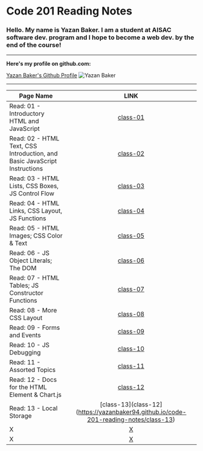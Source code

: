 # Code 201 Reading Notes



### Hello. My name is Yazan Baker. I am a student at AISAC software dev. program and I hope to become a web dev. by the end of the course!
---
__Here's my profile on github.com:__

[Yazan Baker's Github Profile](https://github.com/yazanbaker94) ![Yazan Baker](https://i.ibb.co/WpV37T0/1.png)


---


| Page Name        | LINK       |
| ------------- |:-------------:|
| Read: 01 - Introductory HTML and JavaScript      | [class-01](https://yazanbaker94.github.io/code-201-reading-notes/class-01)|
| Read: 02 - HTML Text, CSS Introduction, and Basic JavaScript Instructions      | [class-02](https://yazanbaker94.github.io/code-201-reading-notes/class-02)|
| Read: 03 - HTML Lists, CSS Boxes, JS Control Flow      | [class-03](https://yazanbaker94.github.io/code-201-reading-notes/class-03)|
| Read: 04 - HTML Links, CSS Layout, JS Functions      | [class-04](https://yazanbaker94.github.io/code-201-reading-notes/class-04)|
| Read: 05 - HTML Images; CSS Color & Text      | [class-05](https://yazanbaker94.github.io/code-201-reading-notes/class-05)|
| Read: 06 - JS Object Literals; The DOM      | [class-06](https://yazanbaker94.github.io/code-201-reading-notes/class-06)|
| Read: 07 - HTML Tables; JS Constructor Functions      | [class-07](https://yazanbaker94.github.io/code-201-reading-notes/class-07)|
| Read: 08 - More CSS Layout    | [class-08](https://yazanbaker94.github.io/code-201-reading-notes/class-08)|
| Read: 09 - Forms and Events      | [class-09](https://yazanbaker94.github.io/code-201-reading-notes/class-09)|
| Read: 10 - JS Debugging      | [class-10](https://yazanbaker94.github.io/code-201-reading-notes/class-10)|
| Read: 11 - Assorted Topics      | [class-11](https://yazanbaker94.github.io/code-201-reading-notes/class-11)|
| Read: 12 - Docs for the HTML <canvas> Element & Chart.js      | [class-12](https://yazanbaker94.github.io/code-201-reading-notes/class-12)|
| Read: 13 - Local Storage      | [class-13](class-12](https://yazanbaker94.github.io/code-201-reading-notes/class-13)|
| X      | [X](X)|
| X      | [X](X)|

